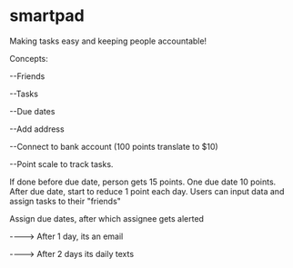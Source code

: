 # smartpad

Making tasks easy and keeping people accountable!

Concepts:

--Friends

--Tasks

--Due dates

--Add address 

--Connect to bank account (100 points translate to $10)

--Point scale to track tasks. 

If done before due date, person gets 15 points. One due date 10 points. After due date, start to reduce 1 point each day.
Users can input data and assign tasks to their "friends"

Assign due dates, after which assignee gets alerted 

----> After 1 day, its an email

----> After 2 days its daily texts




